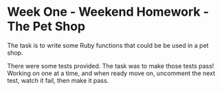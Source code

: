 # Week One - Weekend Homework - The Pet Shop
The task is to write some Ruby functions that could be be used in a pet shop.

There were some tests provided. The task was to make those tests pass! Working on one at a time, and when ready move on, uncomment the next test, watch it fail, then make it pass.
